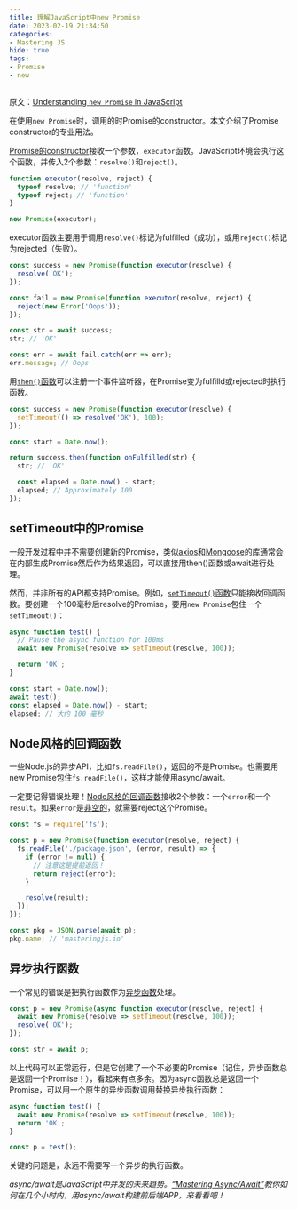 ```yaml
---
title: 理解JavaScript中new Promise
date: 2023-02-19 21:34:50
categories:
- Mastering JS
hide: true
tags:
- Promise
- new
---
```


原文：[Understanding `new Promise` in JavaScript](https://masteringjs.io/tutorials/fundamentals/promise-new)

在使用`new Promise`时，调用的时Promise的constructor。本文介绍了Promise constructor的专业用法。

<!-- more -->

[Promise的constructor](https://developer.mozilla.org/en-US/docs/Web/JavaScript/Reference/Global_Objects/Promise)接收一个参数，`executor`函数。JavaScript环境会执行这个函数，并传入2个参数：`resolve()`和`reject()`。

```javascript
function executor(resolve, reject) {
  typeof resolve; // 'function'
  typeof reject; // 'function'
}

new Promise(executor);
```

executor函数主要用于调用`resolve()`标记为fulfilled（成功），或用`reject()`标记为rejected（失败）。

```javascript
const success = new Promise(function executor(resolve) {
  resolve('OK');
});

const fail = new Promise(function executor(resolve, reject) {
  reject(new Error('Oops'));
});

const str = await success;
str; // 'OK'

const err = await fail.catch(err => err);
err.message; // Oops
```

用[`then()`函数](https://masteringjs.io/tutorials/fundamentals/then)可以注册一个事件监听器，在Promise变为fulfilld或rejected时执行函数。

```javascript
const success = new Promise(function executor(resolve) {
  setTimeout(() => resolve('OK'), 100);
});

const start = Date.now();

return success.then(function onFulfilled(str) {
  str; // 'OK'

  const elapsed = Date.now() - start;
  elapsed; // Approximately 100
});
```

## setTimeout中的Promise

一般开发过程中并不需要创建新的Promise，类似[axios](http://npmjs.com/package/axios)和[Mongoose](https://www.npmjs.com/package/mongoose)的库通常会在内部生成Promise然后作为结果返回，可以直接用then()函数或await进行处理。

然而，并非所有的API都支持Promise。例如，[`setTimeout()`函数](https://www.w3schools.com/jsref/met_win_settimeout.asp)只能接收回调函数。要创建一个100毫秒后resolve的Promise，要用`new Promise`包住一个`setTimeout()`：

```javascript
async function test() {
  // Pause the async function for 100ms
  await new Promise(resolve => setTimeout(resolve, 100));

  return 'OK';
}

const start = Date.now();
await test();
const elapsed = Date.now() - start;
elapsed; // 大约 100 毫秒
```

## Node风格的回调函数

一些Node.js的异步API，比如`fs.readFile()`，返回的不是Promise。也需要用new Promise包住`fs.readFile()`，这样才能使用async/await。

一定要记得错误处理！[Node风格的回调函数](https://masteringjs.io/tutorials/fundamentals/callbacks#node-style-callbacks)接收2个参数：一个`error`和一个`result`。如果`error`是[非空的](https://masteringjs.io/tutorials/fundamentals/falsy#nullish-values)，就需要reject这个Promise。

```javascript
const fs = require('fs');

const p = new Promise(function executor(resolve, reject) {
  fs.readFile('./package.json', (error, result) => {
    if (error != null) {
      // 注意这是提前返回！
      return reject(error);
    }

    resolve(result);
  });
});

const pkg = JSON.parse(await p);
pkg.name; // 'masteringjs.io'
```

## 异步执行函数

一个常见的错误是把执行函数作为[异步函数](https://thecodebarbarian.com/async-functions-in-javascript.html)处理。

```javascript
const p = new Promise(async function executor(resolve, reject) {
  await new Promise(resolve => setTimeout(resolve, 100));
  resolve('OK');
});

const str = await p;
```

以上代码可以正常运行，但是它创建了一个不必要的Promise（记住，异步函数总是返回一个Promise！），看起来有点多余。因为async函数总是返回一个Promise，可以用一个原生的异步函数调用替换异步执行函数：

```javascript
async function test() {
  await new Promise(resolve => setTimeout(resolve, 100));
  return 'OK';
}

const p = test();
```

关键的问题是，永远不需要写一个异步的执行函数。

*async/await是JavaScript中并发的未来趋势。[“Mastering Async/Await”](http://asyncawait.net/)教你如何在几个小时内，用async/await构建前后端APP，来看看吧！*
